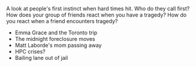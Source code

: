 A look at people's first instinct when hard times hit. Who do they call first? How does your group of friends react when you have a tragedy? How do you react when a friend encounters tragedy?

- Emma Grace and the Toronto trip
- The midnight foreclosure moves
- Matt Laborde's mom passing away
- HPC crises?
- Bailing lane out of jail
